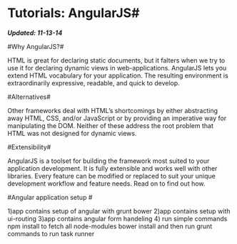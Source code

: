 # Tutorials: AngularJS#

***Updated: 11-13-14***



#Why AngularJS?#

HTML is great for declaring static documents, but it falters when we try to use it for declaring dynamic views in web-applications. AngularJS lets you extend HTML vocabulary for your application. The resulting environment is extraordinarily expressive, readable, and quick to develop.

#Alternatives#

Other frameworks deal with HTML’s shortcomings by either abstracting away HTML, CSS, and/or JavaScript or by providing an imperative way for manipulating the DOM. Neither of these address the root problem that HTML was not designed for dynamic views.

#Extensibility#

AngularJS is a toolset for building the framework most suited to your application development. It is fully extensible and works well with other libraries. Every feature can be modified or replaced to suit your unique development workflow and feature needs. Read on to find out how.

#Angular application  setup #

1)app contains setup of angular with grunt bower
2)app contains setup with ui-routing 
3)app contains angular form handeling 
4) run simple commands 
npm install to fetch all node-modules
bower install
and then run grunt commands to run  task runner

